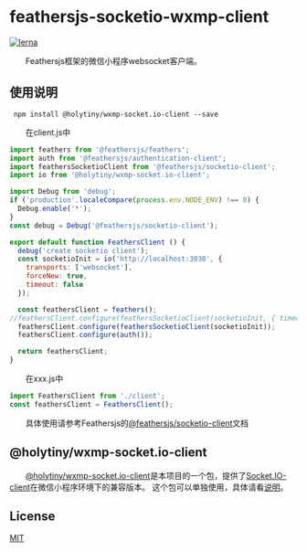 
# feathersjs-socketio-wxmp-client

[![lerna](https://img.shields.io/badge/maintained%20with-lerna-cc00ff.svg)](https://lerna.js.org/)

&emsp;&emsp;Feathersjs框架的微信小程序websocket客户端。

## 使用说明
```shell script
 npm install @holytiny/wxmp-socket.io-client --save
```
&emsp;&emsp;在client.js中
```js
import feathers from '@feathersjs/feathers';
import auth from '@feathersjs/authentication-client';
import feathersSocketioClient from '@feathersjs/socketio-client';
import io from '@holytiny/wxmp-socket.io-client';

import Debug from 'debug';
if ('production'.localeCompare(process.env.NODE_ENV) !== 0) {
  Debug.enable('*');
}
const debug = Debug('@feathersjs/socketio-client');

export default function FeathersClient () {
  debug('create socketio client');
  const socketioInit = io('http://localhost:3030', {
    transports: ['websocket'],
    forceNew: true,
    timeout: false
  });

  const feathersClient = feathers();
//feathersClient.configure(feathersSocketioClient(socketioInit, { timeout: 1000 * 20 }));
  feathersClient.configure(feathersSocketioClient(socketioInit));
  feathersClient.configure(auth());

  return feathersClient;
}
```
&emsp;&emsp;在xxx.js中
```js
import FeathersClient from './client';
const feathersClient = FeathersClient();
```
&emsp;&emsp;具体使用请参考Feathersjs的[@feathersjs/socketio-client](https://docs.feathersjs.com/api/client/socketio.html)文档

## @holytiny/wxmp-socket.io-client

&emsp;&emsp;[@holytiny/wxmp-socket.io-client](https://github.com/holytiny/feathersjs-wxmp-socket.io-client/tree/master/packages/wxmp-socket.io-client)是本项目的一个包，提供了[Socket.IO-client](https://socket.io/docs/client-api/)在微信小程序环境下的兼容版本。
这个包可以单独使用，具体请看[说明](https://github.com/holytiny/feathersjs-wxmp-socket.io-client/tree/master/packages/wxmp-socket.io-client#readme)。

## License

[MIT](/LICENSE)
